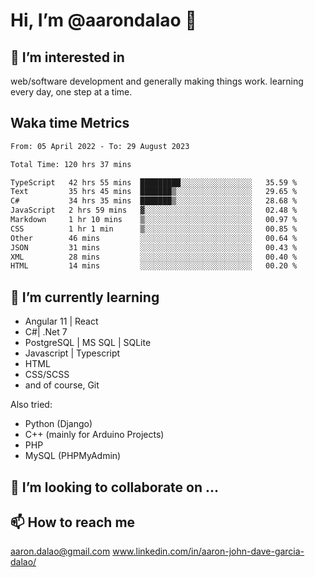 # __Hi, I’m @aarondalao__ 👋 
## 👀 I’m interested in 
web/software development and generally making things work.
learning every day, one step at a time. 

## Waka time Metrics
<!--START_SECTION:waka-->

```txt
From: 05 April 2022 - To: 29 August 2023

Total Time: 120 hrs 37 mins

TypeScript   42 hrs 55 mins  █████████░░░░░░░░░░░░░░░░   35.59 %
Text         35 hrs 45 mins  ███████▒░░░░░░░░░░░░░░░░░   29.65 %
C#           34 hrs 35 mins  ███████▒░░░░░░░░░░░░░░░░░   28.68 %
JavaScript   2 hrs 59 mins   ▓░░░░░░░░░░░░░░░░░░░░░░░░   02.48 %
Markdown     1 hr 10 mins    ▒░░░░░░░░░░░░░░░░░░░░░░░░   00.97 %
CSS          1 hr 1 min      ▒░░░░░░░░░░░░░░░░░░░░░░░░   00.85 %
Other        46 mins         ░░░░░░░░░░░░░░░░░░░░░░░░░   00.64 %
JSON         31 mins         ░░░░░░░░░░░░░░░░░░░░░░░░░   00.43 %
XML          28 mins         ░░░░░░░░░░░░░░░░░░░░░░░░░   00.40 %
HTML         14 mins         ░░░░░░░░░░░░░░░░░░░░░░░░░   00.20 %
```

<!--END_SECTION:waka-->

## 🌱 I’m currently learning 

- Angular 11 | React 
- C#| .Net 7
- PostgreSQL | MS SQL | SQLite
- Javascript | Typescript
- HTML 
- CSS/SCSS
- and of course, Git 


Also tried:
- Python (Django)
- C++ (mainly for Arduino Projects)
- PHP
- MySQL (PHPMyAdmin)


## 💞️ I’m looking to collaborate on ...

## 📫 How to reach me 
aaron.dalao@gmail.com
www.linkedin.com/in/aaron-john-dave-garcia-dalao/

<!---
aarondalao/aarondalao is a ✨ special ✨ repository because its `README.md` (this file) appears on your GitHub profile.
You can click the Preview link to take a look at your changes.
--->

